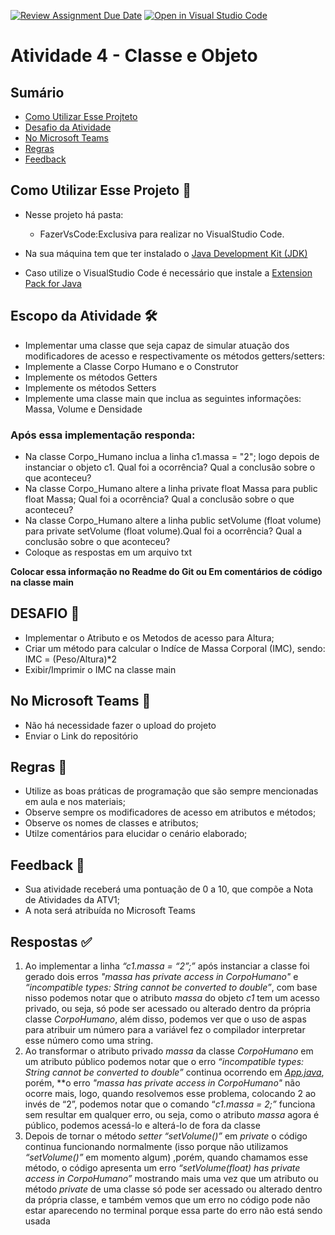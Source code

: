 [![Review Assignment Due Date](https://classroom.github.com/assets/deadline-readme-button-22041afd0340ce965d47ae6ef1cefeee28c7c493a6346c4f15d667ab976d596c.svg)](https://classroom.github.com/a/RPHb6JFs)
[![Open in Visual Studio Code](https://classroom.github.com/assets/open-in-vscode-2e0aaae1b6195c2367325f4f02e2d04e9abb55f0b24a779b69b11b9e10269abc.svg)](https://classroom.github.com/online_ide?assignment_repo_id=20862195&assignment_repo_type=AssignmentRepo)
# Atividade 4 - Classe e Objeto



## Sumário 
- [Como Utilizar Esse Projteto](#como-utilizar-esse-projeto-)
- [Desafio da Atividade](#desafio-da-atividade-)
- [No Microsoft Teams](#no-microsoft-teams--)
- [Regras](#regras-)
- [Feedback](#feedback-)

## Como Utilizar Esse Projeto 📁

- Nesse projeto há  pasta:
    - FazerVsCode:Exclusiva para realizar no VisualStudio Code. 

- Na sua máquina tem que ter instalado o <a href="https://www.oracle.com/br/java/technologies/downloads/" target="_blank">Java Development Kit (JDK) </a> 
- Caso utilize o VisualStudio Code é necessário que instale a <a href="https://marketplace.visualstudio.com/items?itemName=vscjava.vscode-java-pack" target="_blank">Extension Pack for Java</a>


## Escopo da Atividade 🛠️

- Implementar uma classe que seja capaz de simular atuação dos modificadores de acesso e respectivamente os métodos getters/setters: 
- Implemente a Classe Corpo Humano e o Construtor  
- Implemente os métodos Getters
- Implemente os métodos Setters
- Implemente uma classe main que inclua as seguintes informações: Massa, Volume e Densidade



### Após essa implementação responda:

- Na classe Corpo_Humano inclua a linha c1.massa = "2"; logo depois de instanciar o objeto c1. Qual foi a ocorrência? Qual a conclusão sobre o que aconteceu?
- Na classe Corpo_Humano altere a linha private float Massa para public float Massa; Qual foi a ocorrência? Qual a conclusão sobre o que aconteceu?
- Na classe Corpo_Humano altere a linha public setVolume (float volume) para private setVolume (float volume).Qual foi a ocorrência? Qual a conclusão sobre o que aconteceu?
- Coloque as respostas em um arquivo txt

<b>Colocar essa informação no Readme do Git ou Em comentários de código na classe main </b>


## DESAFIO 🚀

- Implementar o Atributo e os Metodos de acesso para Altura;
- Criar um método para calcular o Indíce de Massa Corporal (IMC), sendo: IMC = (Peso/Altura)*2
- Exibir/Imprimir o IMC na classe main


## No Microsoft Teams  👥

- Não há necessidade fazer o upload do projeto 
- Enviar o Link do repositório

## Regras 📄

- Utilize as boas práticas de programação que são sempre mencionadas em aula e nos materiais; 
- Observe sempre os modificadores de acesso em atributos e métodos;
- Observe os nomes de classes e atributos;
- Utilze comentários para elucidar o cenário elaborado;

## Feedback 📨
-  Sua atividade receberá uma pontuação de 0 a 10, que compõe a Nota de Atividades da ATV1;
-  A nota será atribuída no Microsoft Teams

## Respostas ✅
1. Ao implementar a linha *“c1.massa = “2”;”* após instanciar a classe foi gerado dois erros *"massa has private access in CorpoHumano"* e *“incompatible types: String cannot be converted to double”*, com base nisso podemos notar que o atributo *massa* do objeto *c1* tem um acesso privado, ou seja, só pode ser acessado ou alterado dentro da própria classe *CorpoHumano*, além disso, podemos ver que o uso de aspas para atribuir um número para a variável fez o compilador interpretar esse número como uma string.
2. Ao transformar o atributo privado *massa* da classe *CorpoHumano* em um atributo público podemos notar que o erro *“incompatible types: String cannot be converted to double”* continua ocorrendo em [*App.java*](http://App.java), porém, **o erro *"massa has private access in CorpoHumano"* não ocorre mais, logo, quando resolvemos esse problema, colocando 2 ao invés de “2”, podemos notar que o comando “*c1.massa = 2;”* funciona sem resultar em qualquer erro, ou seja, como o atributo *massa* agora é público, podemos acessá-lo e alterá-lo de fora da classe
3. Depois de tornar o método *setter “setVolume()”* em *private* o código continua funcionando normalmente (isso porque não utilizamos *“setVolume()”* em momento algum) ,porém, quando chamamos esse método, o código apresenta um erro *“setVolume(float) has private access in CorpoHumano”* mostrando mais uma vez que um atributo ou método *private* de uma classe só pode ser acessado ou alterado dentro da própria classe, e também vemos que um erro no código pode não estar aparecendo no terminal porque essa parte do erro não está sendo usada
